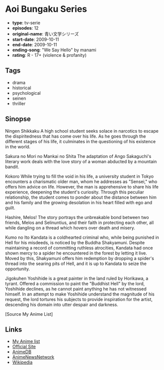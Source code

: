 # Aoi Bungaku Series

-   **type**: tv-serie
-   **episodes**: 12
-   **original-name**: 青い文学シリーズ
-   **start-date**: 2009-10-11
-   **end-date**: 2009-10-11
-   **ending-song**: "We Say Hello" by manami
-   **rating**: R - 17+ (violence & profanity)

## Tags

-   drama
-   historical
-   psychological
-   seinen
-   thriller

## Sinopse

Ningen Shikkaku
A high school student seeks solace in narcotics to escape the dispiritedness that has come over his life. As he goes through the different stages of his life, it culminates in the questioning of his existence in the world.

Sakura no Mori no Mankai no Shita
The adaptation of Ango Sakaguchi's literary work deals with the love story of a woman abducted by a mountain bandit.

Kokoro
While trying to fill the void in his life, a university student in Tokyo encounters a charismatic older man, whom he addresses as "Sensei," who offers him advice on life. However, the man is apprehensive to share his life experience, deepening the student's curiosity. Through this peculiar relationship, the student comes to ponder about the distance between him and his family and the growing desolation in his heart filled with ego and guilt.

Hashire, Melos!
The story portrays the unbreakable bond between two friends, Melos and Selinuntius, and their faith in protecting each other, all while dangling on a thread which hovers over death and misery.

Kumo no Ito
Kandata is a coldhearted criminal who, while being punished in Hell for his misdeeds, is noticed by the Buddha Shakyamuni. Despite maintaining a record of committing ruthless atrocities, Kandata had once shown mercy to a spider he encountered in the forest by letting it live. Moved by this, Shakyamuni offers him redemption by dropping a spider's thread into the searing pits of Hell, and it is up to Kandata to seize the opportunity.

Jigokuhen
Yoshihide is a great painter in the land ruled by Horikawa, a tyrant. Offered a commission to paint the "Buddhist Hell" by the lord, Yoshihide declines, as he cannot paint anything he has not witnessed himself. In an attempt to make Yoshihide understand the magnitude of his request, the lord tortures his subjects to provide inspiration for the artist, descending his domain into utter despair and darkness.

[Source My Anime List]

## Links

-   [My Anime list](https://myanimelist.net/anime/7193/Aoi_Bungaku_Series)
-   [Official Site](http://www.ntv.co.jp/bungaku/)
-   [AnimeDB](http://anidb.info/perl-bin/animedb.pl?show=anime&aid=7056)
-   [AnimeNewsNetwork](http://www.animenewsnetwork.com/encyclopedia/anime.php?id=11096)
-   [Wikipedia](http://en.wikipedia.org/wiki/Aoi_Bungaku)
